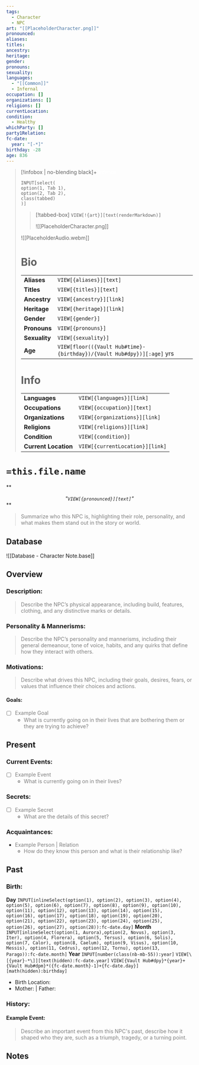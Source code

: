 ```yaml
---
tags:
  - Character
  - NPC
art: "[[PlaceholderCharacter.png]]"
pronounced:
aliases:
titles:
ancestry:
heritage:
gender:
pronouns:
sexuality:
languages:
  - "[[Common]]"
  - Infernal
occupation: []
organizations: []
religions: []
currentLocation:
condition:
  - Healthy
whichParty: []
party1Relation:
fc-date:
  year: "[-*]"
birthday: -28
age: 836
---
```


> [!infobox | no-blending black]+ <font color="#ffffff">Infobox</font>
> 
> ```meta-bind
> INPUT[select(
> option(1, Tab 1),
> option(2, Tab 2),
> class(tabbed)
> )]
> ```
>
>> [!tabbed-box]
>> `VIEW[!{art}][text(renderMarkdown)]`
>>
>> ![[PlaceholderCharacter.png]]
>
> ![[PlaceholderAudio.webm]]
>
> # Bio
> |  |  |
> |---|---|
> | **Aliases** | `VIEW[{aliases}][text]` |
> | **Titles** | `VIEW[{titles}][text]` |
> | **Ancestry** | `VIEW[{ancestry}][link]` |
> | **Heritage** | `VIEW[{heritage}][link]` |
> | **Gender** | `VIEW[{gender}]` |
> | **Pronouns** | `VIEW[{pronouns}]` |
> | **Sexuality** | `VIEW[{sexuality}]` |
> | **Age** | `VIEW[floor(({Vault Hub#time}-{birthday})/{Vault Hub#dpy})][:age]` yrs |
> 
> # Info
> |  |  |
> |---|---|
> | **Languages** | `VIEW[{languages}][link]` |
> | **Occupations** | `VIEW[{occupation}][text]` |
> | **Organizations** | `VIEW[{organizations}][link]` |
> | **Religions** | `VIEW[{religions}][link]` |
> | **Condition** | `VIEW[{condition}]` |
> | **Current Location** | `VIEW[{currentLocation}][link]` |

# `=this.file.name`

** *<center>"`VIEW[{pronounced}][text]`"</center>* **

> <font color="#7f7f7f">Summarize who this NPC is, highlighting their role, personality, and what makes them stand out in the story or world.</font>

## Database
 
 ![[Database - Character Note.base]]

## Overview

### Description:

> <font color="#7f7f7f">Describe the NPC’s physical appearance, including build, features, clothing, and any distinctive marks or details.</font>

### Personality & Mannerisms:

> <font color="#7f7f7f">Describe the NPC’s personality and mannerisms, including their general demeanour, tone of voice, habits, and any quirks that define how they interact with others.</font>

### Motivations:

> <font color="#7f7f7f">Describe what drives this NPC, including their goals, desires, fears, or values that influence their choices and actions.</font>

#### Goals:

- [ ] <font color="#7f7f7f">Example Goal</font>
    - <font color="#7f7f7f">What is currently going on in their lives that are bothering them or they are trying to achieve?</font>

## Present

### Current Events:

- [ ] <font color="#7f7f7f">Example Event </font>
    - <font color="#7f7f7f">What is currently going on in their lives?</font>

### Secrets:

- [ ] <font color="#7f7f7f">Example Secret</font>
    - <font color="#7f7f7f">What are the details of this secret?</font>

### Acquaintances:

- <font color="#7f7f7f">Example Person | Relation</font>
    - <font color="#7f7f7f">How do they know this person and what is their relationship like?</font>

## Past
### Birth:

**Day** `INPUT[inlineSelect(option(1), option(2), option(3), option(4), option(5), option(6), option(7), option(8), option(9), option(10), option(11), option(12), option(13), option(14), option(15), option(16), option(17), option(18), option(19), option(20), option(21), option(22), option(23), option(24), option(25), option(26), option(27), option(28)):fc-date.day]` **Month** `INPUT[inlineSelect(option(1, Aurora),option(2, Novus), option(3, Iter), option(4, Florera), option(5, Tersus), option(6, Solis), option(7, Calor), option(8, Caelum), option(9, Visus), option(10, Messis), option(11, Cedrus), option(12, Tornu), option(13, Parago)):fc-date.month]` **Year** `INPUT[number(class(nb-mb-55)):year]` `VIEW[\[{year}-*\]][text(hidden):fc-date.year]` `VIEW[{Vault Hub#dpy}*{year}+{Vault Hub#dpm}*({fc-date.month}-1)+{fc-date.day}][math(hidden):birthday]`

- Birth Location: 
- Mother: | Father: 

### History:

#### Example Event:

> <font color="#7f7f7f">Describe an important event from this NPC's past, describe how it shaped who they are, such as a triumph, tragedy, or a turning point.</font>

## Notes


